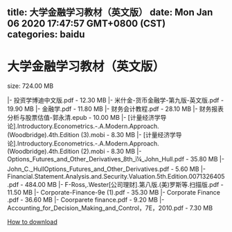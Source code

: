 
title: 大学金融学习教材（英文版）
date: Mon Jan 06 2020 17:47:57 GMT+0800 (CST)    
categories: baidu
---

# 大学金融学习教材（英文版）
size: 724.00 MB
 
 
|- 投资学博迪中文版.pdf - 12.30 MB
|- 米什金-货币金融学-第九版-英文版.pdf - 19.90 MB
|- 金融学.pdf - 11.80 MB
|- 财务会计教程.pdf - 28.10 MB
|- 财务报表分析与股票估值-郭永清.epub - 10.00 MB
|- [计量经济学导论].Introductory.Econometrics.-.A.Modern.Approach.(Woodbridge).4th.Edition (3).mobi - 8.30 MB
|- [计量经济学导论].Introductory.Econometrics.-.A.Modern.Approach.(Woodbridge).4th.Edition (2).mobi - 8.30 MB
|- Options_Futures_and_Other_Derivatives_8th_ï¼_John_Hull.pdf - 35.80 MB
|- John_C._HullOptions_Futures_and_Other_Derivatives.pdf - 5.60 MB
|- Financial.Statement.Analysis.and.Security.Valuation.5th.Edition.0071326405.pdf - 484.00 MB
|- F-Ross,.Wester[公司理财].第八版.(美)罗斯等.扫描版.pdf - 11.50 MB
|- Corporate-Finance-9e (1).pdf - 35.30 MB
|- Corporate Finance .pdf - 36.60 MB
|- Coorparete finance.pdf - 9.20 MB
|- Accounting_for_Decision_Making_and_Control，7E，2010.pdf - 7.30 MB

[How to download](https://bpcam.bemobtrk.com/go/2ceec3aa-1ca2-46d6-b9ff-aaa5c184517c?jno=2932)